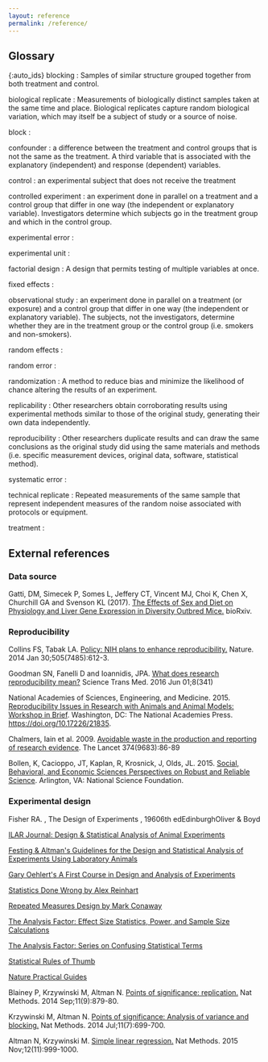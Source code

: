 ```yaml
---
layout: reference
permalink: /reference/
---
```


## Glossary

{:auto_ids}
blocking
:    Samples of similar structure grouped together from both treatment and control.

biological replicate
:   Measurements of biologically distinct samples taken at the same time and place. Biological replicates capture random biological variation,
    which may itself be a subject of study or a source of noise.

block
:

confounder
: a difference between the treatment and control groups that is not the same as the treatment. A third variable that is associated with the explanatory (independent) and response (dependent) variables.

control
: an experimental subject that does not receive the treatment

controlled experiment
: an experiment done in parallel on a treatment and a control group that differ in one way (the independent or explanatory variable). Investigators determine which subjects go in the treatment group and which in the control group.

experimental error
:

experimental unit
:

factorial design
:   A design that permits testing of multiple variables at once.

fixed effects
:

observational study
: an experiment done in parallel on a treatment (or exposure) and a control group that differ in one way (the independent or explanatory variable). The subjects, not the investigators, determine whether they are in the treatment group or the control group (i.e. smokers and non-smokers).

random effects
:

random error
:

randomization
:    A method to reduce bias and minimize the likelihood of chance altering the results of an experiment.

replicability
:   Other researchers obtain corroborating results using experimental methods similar to those of the original study,
    generating their own data independently.

reproducibility
:   Other researchers duplicate results and can draw the same conclusions as the original study did using
    the same materials and methods (i.e. specific measurement devices, original data, software, statistical method).

systematic error
:

technical replicate
:   Repeated measurements of the same sample that represent independent measures of the random noise
    associated with protocols or equipment.

treatment
:



## External references

### Data source
Gatti, DM, Simecek P, Somes L, Jeffery CT, Vincent MJ, Choi K, Chen X, Churchill GA and Svenson KL (2017).
[The Effects of Sex and Diet on Physiology and Liver Gene Expression in Diversity Outbred Mice.](https://www.biorxiv.org/content/early/2017/01/05/098657.full.pdf+html) bioRxiv.

### Reproducibility
Collins FS, Tabak LA. [Policy: NIH plans to enhance reproducibility.](https://www.nature.com/news/policy-nih-plans-to-enhance-reproducibility-1.14586) Nature. 2014 Jan 30;505(7485):612-3.

Goodman SN, Fanelli D and Ioannidis, JPA. [What does research reproducibility mean?](http://stm.sciencemag.org/content/8/341/341ps12.full) Science Trans Med. 2016 Jun 01;8(341)

National Academies of Sciences, Engineering, and Medicine. 2015. [Reproducibility Issues in Research with Animals and Animal Models: Workshop in Brief](https://www.nap.edu/read/21835/). Washington, DC: The National Academies Press. https://doi.org/10.17226/21835.

Chalmers, Iain et al. 2009. [Avoidable waste in the production and reporting of research evidence](https://www.thelancet.com/journals/lancet/article/PIIS0140673609603299/fulltext?rss=yes). The Lancet 374(9683):86-89

Bollen, K, Cacioppo, JT, Kaplan, R, Krosnick, J, Olds, JL. 2015. [Social, Behavioral, and Economic Sciences Perspectives on Robust and Reliable Science](https://www.nsf.gov/sbe/AC_Materials/SBE_Robust_and_Reliable_Research_Report.pdf). Arlington, VA: National Science Foundation.



### Experimental design
Fisher RA. , The Design of Experiments , 19606th edEdinburghOliver & Boyd

[ILAR Journal: Design & Statistical Analysis of Animal Experiments](https://academic.oup.com/ilarjournal/issue/55/3)

[Festing & Altman's Guidelines for the Design and Statistical Analysis of Experiments
Using Laboratory Animals](http://www.3rs-reduction.co.uk/assets/applets/Festing_Altman.pdf)

[Gary Oehlert's A First Course in Design and Analysis of Experiments](http://users.stat.umn.edu/~gary/book/fcdae.pdf)

[Statistics Done Wrong by Alex Reinhart](https://www.statisticsdonewrong.com/index.html)

[Repeated Measures Design by Mark Conaway](http://biostat.mc.vanderbilt.edu/wiki/pub/Main/ClinStat/repmeas.PDF)

[The Analysis Factor: Effect Size Statistics, Power, and Sample Size Calculations](https://www.theanalysisfactor.com/resources/by-topic/effect-size-statistics-power-and-sample-size-calculations/)

[The Analysis Factor: Series on Confusing Statistical Terms](http://www.theanalysisfactor.com/series-on-confusing-statistical-terms/)

[Statistical Rules of Thumb](https://www.amazon.com/Statistical-Rules-Thumb-Gerald-Belle/dp/0470144483)

[Nature Practical Guides](https://www.nature.com/collections/qghhqm/content/practical-guides)

Blainey P, Krzywinski M, Altman N. [Points of significance: replication.](https://www.nature.com/articles/nmeth.3091) Nat Methods. 2014 Sep;11(9):879-80.

Krzywinski M, Altman N. [Points of significance: Analysis of variance and blocking.](https://www.nature.com/articles/nmeth.3005) Nat Methods. 2014 Jul;11(7):699-700.

Altman N, Krzywinski M. [Simple linear regression.](https://www.nature.com/articles/nmeth.3627) Nat Methods. 2015 Nov;12(11):999-1000.



